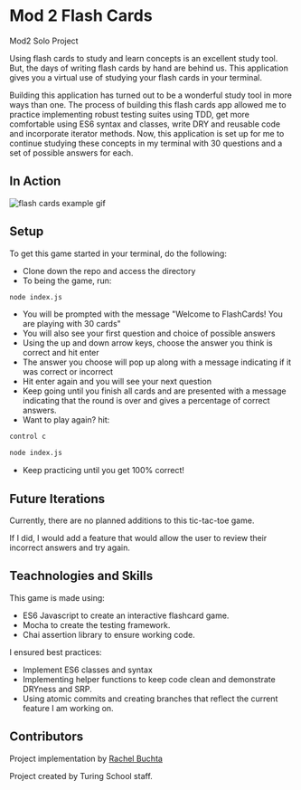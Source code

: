 # Mod 2 Flash Cards
Mod2 Solo Project

Using flash cards to study and learn concepts is an excellent study tool. But, the days of writing flash cards by hand are behind us. This application gives you a virtual use of studying your flash cards in your terminal. 

Building this application has turned out to be a wonderful study tool in more ways than one. The process of building this flash cards app allowed me to practice implementing robust testing suites using TDD, get more comfortable using ES6 syntax and classes, write DRY and reusable code and incorporate iterator methods. Now, this application is set up for me to continue studying these concepts in my terminal with 30 questions and a set of possible answers for each.

## In Action
![flash cards example gif](https://media.giphy.com/media/1zkb1q58eTiTH6D7wc/giphy.gif)

## Setup

To get this game started in your terminal, do the following:
* Clone down the repo and access the directory
* To being the game, run:
```bash
node index.js
```
* You will be prompted with the message "Welcome to FlashCards! You are playing with 30 cards"
* You will also see your first question and choice of possible answers
* Using the up and down arrow keys, choose the answer you think is correct and hit enter
* The answer you choose will pop up along with a message indicating if it was correct or incorrect
* Hit enter again and you will see your next question
* Keep going until you finish all cards and are presented with a message indicating that the round is over and gives a percentage of correct answers.
* Want to play again? hit:
```bash
control c
```
```bash
node index.js
```
* Keep practicing until you get 100% correct!

 ## Future Iterations
 
 Currently, there are no planned additions to this tic-tac-toe game.
 
 If I did, I would add a feature that would allow the user to review their incorrect answers and try again.
 
 ## Teachnologies and Skills

This game is made using:
  * ES6 Javascript to create an interactive flashcard game.
  * Mocha to create the testing framework.
  * Chai assertion library to ensure working code.

I ensured best practices:

  * Implement ES6 classes and syntax
  * Implementing helper functions to keep code clean and demonstrate DRYness and SRP.
  * Using atomic commits and creating branches that reflect the current feature I am working on.

 ## Contributors
 
 Project implementation by [Rachel Buchta](https://github.com/rachelbuchta)
 
 Project created by Turing School staff.
